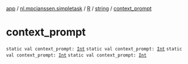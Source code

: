 [app](../../../index.md) / [nl.mpcjanssen.simpletask](../../index.md) / [R](../index.md) / [string](index.md) / [context_prompt](.)

# context_prompt

`static val context_prompt: `[`Int`](https://kotlinlang.org/api/latest/jvm/stdlib/kotlin/-int/index.html)
`static val context_prompt: `[`Int`](https://kotlinlang.org/api/latest/jvm/stdlib/kotlin/-int/index.html)
`static val context_prompt: `[`Int`](https://kotlinlang.org/api/latest/jvm/stdlib/kotlin/-int/index.html)
`static val context_prompt: `[`Int`](https://kotlinlang.org/api/latest/jvm/stdlib/kotlin/-int/index.html)